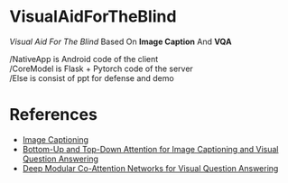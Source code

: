 # VisualAidForTheBlind
*Visual Aid For The Blind* Based On **Image Caption** And **VQA**

/NativeApp is Android code of the client
<br>
/CoreModel is Flask + Pytorch code of the server
<br>
/Else is consist of ppt for defense and demo

# References
- [Image Captioning](https://arxiv.org/abs/1502.03044)
- [Bottom-Up and Top-Down Attention for Image Captioning and Visual Question Answering](https://arxiv.org/abs/1707.07998)
- [Deep Modular Co-Attention Networks for Visual Question Answering](https://openaccess.thecvf.com/content_CVPR_2019/html/Yu_Deep_Modular_Co-Attention_Networks_for_Visual_Question_Answering_CVPR_2019_paper.html)
